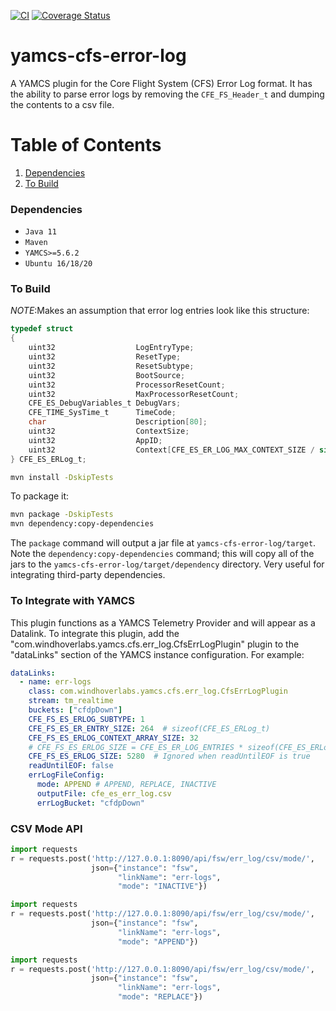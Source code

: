 [![CI](https://github.com/WindhoverLabs/yamcs-cfs-ds/actions/workflows/ci.yml/badge.svg)](https://github.com/WindhoverLabs/yamcs-cfs-ds/actions/workflows/ci.yml)
[![Coverage Status](https://coveralls.io/repos/github/WindhoverLabs/yamcs-cfs-ds/badge.svg?branch=main)](https://coveralls.io/github/WindhoverLabs/yamcs-cfs-ds?branch=main)
# yamcs-cfs-error-log
A YAMCS plugin for the Core Flight System (CFS) Error Log format. It has the ability to parse
error logs by removing the `CFE_FS_Header_t`  and dumping the contents to a csv file. 

# Table of Contents
1. [Dependencies](#dependencies)
2. [To Build](#to_build)

### Dependencies <a name="dependencies"></a>
- `Java 11`
- `Maven`
- `YAMCS>=5.6.2`
- `Ubuntu 16/18/20`

### To Build <a name="to_build"></a>

*NOTE*:Makes an assumption that error log entries look like this structure:

```C
typedef struct
{
    uint32                  LogEntryType;                                             
    uint32                  ResetType;                                                
    uint32                  ResetSubtype;                                             
    uint32                  BootSource;                                               
    uint32                  ProcessorResetCount;                                      
    uint32                  MaxProcessorResetCount;                                   
    CFE_ES_DebugVariables_t DebugVars;                                                
    CFE_TIME_SysTime_t      TimeCode;                                                 
    char                    Description[80];                                          
    uint32                  ContextSize;                                              
    uint32                  AppID;                                                    
    uint32                  Context[CFE_ES_ER_LOG_MAX_CONTEXT_SIZE / sizeof(uint32)]; 
} CFE_ES_ERLog_t;
```

```BASH
mvn install -DskipTests
```

To package it:
```BASH
mvn package -DskipTests
mvn dependency:copy-dependencies
```

The `package` command will output a jar file at `yamcs-cfs-error-log/target`.
Note the `dependency:copy-dependencies` command; this will copy all of the jars to the `yamcs-cfs-error-log/target/dependency` directory. Very useful for integrating third-party dependencies.

### To Integrate with YAMCS
This plugin functions as a YAMCS Telemetry Provider and will appear as a Datalink.  To integrate this plugin, add the
"com.windhoverlabs.yamcs.cfs.err_log.CfsErrLogPlugin" plugin to the "dataLinks" section of the YAMCS instance configuration. 
For example:
```yaml
dataLinks:
  - name: err-logs
    class: com.windhoverlabs.yamcs.cfs.err_log.CfsErrLogPlugin
    stream: tm_realtime
    buckets: ["cfdpDown"]
    CFE_FS_ES_ERLOG_SUBTYPE: 1
    CFE_FS_ES_ER_ENTRY_SIZE: 264  # sizeof(CFE_ES_ERLog_t) 
    CFE_FS_ES_ERLOG_CONTEXT_ARRAY_SIZE: 32
    # CFE_FS_ES_ERLOG_SIZE = CFE_ES_ER_LOG_ENTRIES * sizeof(CFE_ES_ERLog_t) 
    CFE_FS_ES_ERLOG_SIZE: 5280  # Ignored when readUntilEOF is true
    readUntilEOF: false
    errLogFileConfig:
      mode: APPEND # APPEND, REPLACE, INACTIVE
      outputFile: cfe_es_err_log.csv
      errLogBucket: "cfdpDown"
```


### CSV Mode API

```python
import requests
r = requests.post('http://127.0.0.1:8090/api/fsw/err_log/csv/mode/',
                  json={"instance": "fsw",
                        "linkName": "err-logs",
                        "mode": "INACTIVE"})
```
```python
import requests
r = requests.post('http://127.0.0.1:8090/api/fsw/err_log/csv/mode/',
                  json={"instance": "fsw",
                        "linkName": "err-logs",
                        "mode": "APPEND"})
```
```python
import requests
r = requests.post('http://127.0.0.1:8090/api/fsw/err_log/csv/mode/',
                  json={"instance": "fsw",
                        "linkName": "err-logs",
                        "mode": "REPLACE"})
```
